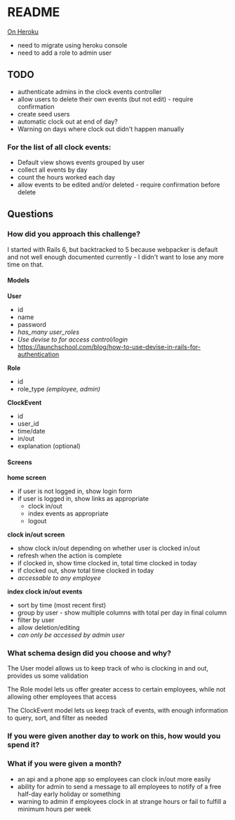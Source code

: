 # README
[On Heroku](https://damp-sands-38141.herokuapp.com/)
* need to migrate using heroku console
* need to add a role to admin user

## TODO
* authenticate admins in the clock events controller
* allow users to delete their own events (but not edit) - require confirmation
* create seed users
* automatic clock out at end of day?
* Warning on days where clock out didn't happen manually

### For the list of all clock events:
* Default view shows events grouped by user
* collect all events by day
* count the hours worked each day
* allow events to be edited and/or deleted - require confirmation before delete

## Questions

### How did you approach this challenge?
I started with Rails 6, but backtracked to 5 because webpacker is default and not well enough documented currently - I didn't want to lose any more time on that.

#### Models
**User**
- id
- name
- password
- *has_many user_roles*
- *Use devise to for access control/login*
- https://launchschool.com/blog/how-to-use-devise-in-rails-for-authentication

**Role**
- id
- role_type *(employee, admin)*

**ClockEvent**
- id
- user_id
- time/date
- in/out
- explanation (optional)


#### Screens
**home screen**
- if user is not logged in, show login form
- if user is logged in, show links as appropriate
  - clock in/out
  - index events as appropriate
  - logout

**clock in/out screen**
  - show clock in/out depending on whether user is clocked in/out
  - refresh when the action is complete
  - if clocked in, show time clocked in, total time clocked in today
  - if clocked out, show total time clocked in today
  - *accessable to any employee*

**index clock in/out events**
  - sort by time (most recent first)
  - group by user - show multiple columns with total per day in final column
  - filter by user
  - allow deletion/editing
  - *can only be accessed by admin user*


### What schema design did you choose and why?
The User model allows us to keep track of who is clocking in and out, provides us some validation

The Role model lets us offer greater access to certain employees, while not allowing other employees that access

The ClockEvent model lets us keep track of events, with enough information to query, sort, and filter as needed

### If you were given another day to work on this, how would you spend it?

### What if you were given a month?
* an api and a phone app so employees can clock in/out more easily
* ability for admin to send a message to all employees to notify of a free half-day early holiday or something
* warning to admin if employees clock in at strange hours or fail to fulfill a minimum hours per week
